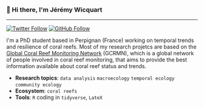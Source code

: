 ### 👋 Hi there, I'm Jérémy Wicquart

---

[![Twitter Follow](https://img.shields.io/twitter/follow/JeremyWicquart?style=social)](https://twitter.com/JeremyWicquart)
[![GitHub Follow](https://img.shields.io/github/followers/JWicquart?style=social)](https://github.com/JWicquart)

I'm a PhD student based in Perpignan (France) working on temporal trends and resilience of coral reefs. Most of my research projetcs are based on the [Global Coral Reef Monitoring Network](https://gcrmn.net/) (GCRMN), which is a global network of people involved in coral reef monitoring, that aims to provide the best information available about coral reef status and trends.

* **Research topics**: `data analysis` `macroecology` `temporal ecology` `community ecology`
* **Ecosystem**: `coral reefs`
* **Tools**: `R` coding in `tidyverse`, `LateX`

